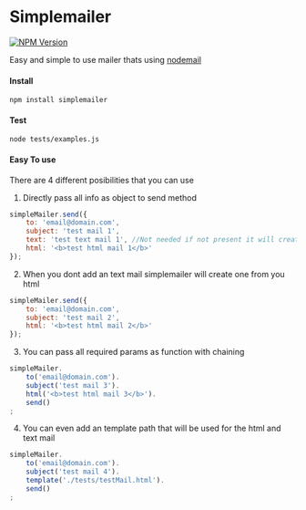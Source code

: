 # Simplemailer
[![NPM Version](http://img.shields.io/npm/v/simplemailer.svg?style=flat)](https://www.npmjs.org/package/simplemailer)

Easy and simple to use mailer thats using [nodemail](https://nodemailer.com)

#### Install
```npm install simplemailer```


#### Test
```node tests/examples.js```



#### Easy To use
There are 4 different posibilities that you can use
1. Directly pass all info as object to send method
```javascript
simpleMailer.send({
    to: 'email@domain.com',
    subject: 'test mail 1',
    text: 'test text mail 1', //Not needed if not present it will create one from the html
    html: '<b>test html mail 1</b>'
});
```

2. When you dont add an text mail simplemailer will create one from you html
```javascript
simpleMailer.send({
    to: 'email@domain.com',
    subject: 'test mail 2',
    html: '<b>test html mail 2</b>'
});
```

3. You can pass all required params as function with chaining
```javascript
simpleMailer.
	to('email@domain.com').
	subject('test mail 3').
	html('<b>test html mail 3</b>').
	send()
;
```

4. You can even add an template path that will be used for the html and text mail
```javascript
simpleMailer.
	to('email@domain.com').
	subject('test mail 4').
	template('./tests/testMail.html').
	send()
;
```
